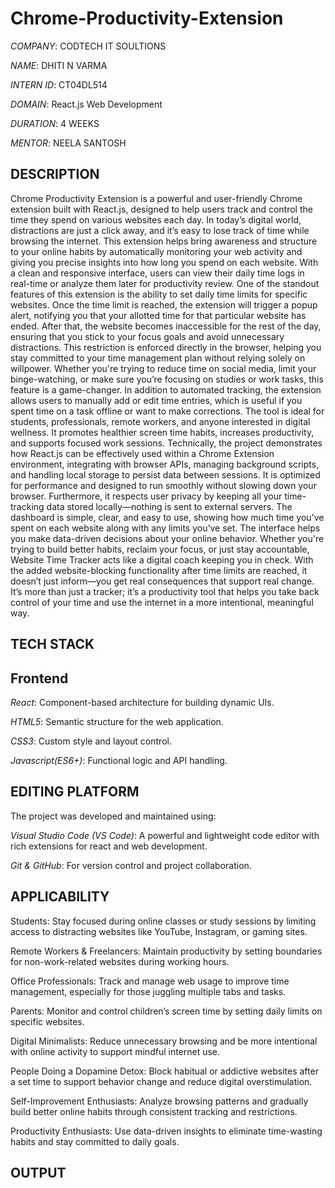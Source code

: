 # Chrome-Productivity-Extension

*COMPANY*: CODTECH IT SOULTIONS

*NAME*: DHITI N VARMA

*INTERN ID*: CT04DL514

*DOMAIN*: React.js Web Development

*DURATION*: 4 WEEKS

*MENTOR*: NEELA SANTOSH

## DESCRIPTION

Chrome Productivity Extension is a powerful and user-friendly Chrome extension built with React.js, designed to help users track and control the time they spend on various websites each day. In today’s digital world, distractions are just a click away, and it’s easy to lose track of time while browsing the internet. This extension helps bring awareness and structure to your online habits by automatically monitoring your web activity and giving you precise insights into how long you spend on each website. With a clean and responsive interface, users can view their daily time logs in real-time or analyze them later for productivity review. One of the standout features of this extension is the ability to set daily time limits for specific websites. Once the time limit is reached, the extension will trigger a popup alert, notifying you that your allotted time for that particular website has ended. After that, the website becomes inaccessible for the rest of the day, ensuring that you stick to your focus goals and avoid unnecessary distractions. This restriction is enforced directly in the browser, helping you stay committed to your time management plan without relying solely on willpower. Whether you're trying to reduce time on social media, limit your binge-watching, or make sure you’re focusing on studies or work tasks, this feature is a game-changer. In addition to automated tracking, the extension allows users to manually add or edit time entries, which is useful if you spent time on a task offline or want to make corrections. The tool is ideal for students, professionals, remote workers, and anyone interested in digital wellness. It promotes healthier screen time habits, increases productivity, and supports focused work sessions. Technically, the project demonstrates how React.js can be effectively used within a Chrome Extension environment, integrating with browser APIs, managing background scripts, and handling local storage to persist data between sessions. It is optimized for performance and designed to run smoothly without slowing down your browser. Furthermore, it respects user privacy by keeping all your time-tracking data stored locally—nothing is sent to external servers. The dashboard is simple, clear, and easy to use, showing how much time you’ve spent on each website along with any limits you’ve set. The interface helps you make data-driven decisions about your online behavior. Whether you're trying to build better habits, reclaim your focus, or just stay accountable, Website Time Tracker acts like a digital coach keeping you in check. With the added website-blocking functionality after time limits are reached, it doesn’t just inform—you get real consequences that support real change. It’s more than just a tracker; it’s a productivity tool that helps you take back control of your time and use the internet in a more intentional, meaningful way.

## TECH STACK

## Frontend
*React*: Component-based architecture for building dynamic UIs.

*HTML5*: Semantic structure for the web application.

*CSS3*: Custom style and layout control.

*Javascript(ES6+)*: Functional logic and API handling.

## EDITING PLATFORM
The project was developed and maintained using:

*Visual Studio Code (VS Code)*: A powerful and lightweight code editor with rich extensions for react and web development.

*Git & GitHub*: For version control and project collaboration.

## APPLICABILITY 
Students: Stay focused during online classes or study sessions by limiting access to distracting websites like YouTube, Instagram, or gaming sites.

Remote Workers & Freelancers: Maintain productivity by setting boundaries for non-work-related websites during working hours.

Office Professionals: Track and manage web usage to improve time management, especially for those juggling multiple tabs and tasks.

Parents: Monitor and control children’s screen time by setting daily limits on specific websites.

Digital Minimalists: Reduce unnecessary browsing and be more intentional with online activity to support mindful internet use.

People Doing a Dopamine Detox: Block habitual or addictive websites after a set time to support behavior change and reduce digital overstimulation.

Self-Improvement Enthusiasts: Analyze browsing patterns and gradually build better online habits through consistent tracking and restrictions.

Productivity Enthusiasts: Use data-driven insights to eliminate time-wasting habits and stay committed to daily goals.

## OUTPUT

